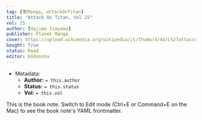 ```yaml
---
tag: [📚Manga, attackOnTitan]
title: "Attack On Titan, Vol 25"
vol: 25
author: [Hajime Isayama]
publisher: Planet Manga
cover: https://upload.wikimedia.org/wikipedia/it/thumb/4/4d/L%27attacco_dei_giganti_copertina.jpeg/800px-L%27attacco_dei_giganti_copertina.jpeg
bought: True
status: Read
editor: Kōdansha
---
```



- Metadata:
	- **Author:** `= this.author`
	- **Status:** `= this.status`
	- **Vol:** `= this.vol`

This is the book note. Switch to Edit mode (Ctrl+E or Command+E on the Mac) to see the book note's YAML frontmatter.